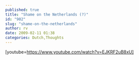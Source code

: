```yaml
---
published: true
title: "Shame on the Netherlands (?)"
id: "902"
slug: "shame-on-the-netherlands"
author: rv
date: 2009-02-11 01:38
categories: Dutch,Thoughts
---
```

[youtube=https://www.youtube.com/watch?v=EJKRF2uB8xU]
